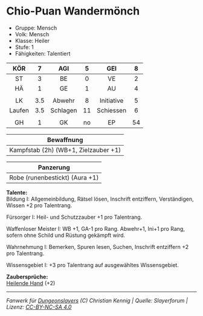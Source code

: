 # Chio-Puan Wandermönch  
- Gruppe: Mensch  
- Volk: Mensch  
- Klasse: Heiler  
- Stufe: 1  
- Fähigkeiten: Talentiert  


| KÖR | 7 | AGI | 5 | GEI | 8 |
| :-: | :-: | :-: | :-: | :-: | :-: |
| ST | 3 | BE | 0 | VE | 2 |
| HÄ | 1 | GE | 1 | AU | 4 |
|  |
| LK | 3.5 | Abwehr | 8 | Initiative | 5 |
| Laufen | 3.5 | Schlagen | 11 | Schiessen | 6 |
|  |
| GH | 1 | GK | no | EP | 54 |

| Bewaffnung |
| --- |
| Kampfstab (2h) (WB+1, Zielzauber +1) |


| Panzerung |
| --- |
| Robe (runenbestickt) (Aura +1) |


**Talente:**  
Bildung I: Allgemeinbildung, Rätsel lösen, Inschrift entziffern, Verständigen, Wissen +2 pro Talentrang.

Fürsorger I: Heil- und Schutzzauber +1 pro Talentrang.

Waffenloser Meister I: WB +1, GA-1 pro Rang. Abwehr+1, Ini+1 pro Rang, sofern ohne Schild und Rüstung gekämpft wird.

Wahrnehmung I: Bemerken, Spuren lesen, Suchen, Inschrift entziffern +2 pro Talentrang.

Wissensgebiet I: +3 pro Talentrang auf ausgewähltes Wissensgebiet.


**Zaubersprüche:**  
[Heilende Hand](/grw/zauber/heilende-hand.md) (+2)




___
*Fanwerk für [Dungeonslayers](https://www.dungeonslayers.net/) (C) Christian Kennig | Quelle: Slayerforum | Lizenz: [CC-BY-NC-SA 4.0](https://creativecommons.org/licenses/by-nc-sa/4.0/deed.de)*